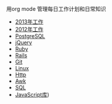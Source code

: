 用org mode 管理每日工作计划和日常知识 
- [2013年工作](https://github.com/baya/note-org/blob/master/me-2013.org)
- [2012年工作](https://github.com/baya/note-org/blob/master/me-2012.org)
- [PostgreSQL](https://github.com/baya/note-org/blob/master/pg.org)
- [jQuery](https://github.com/baya/note-org/blob/master/jquery.org)
- [Ruby](https://github.com/baya/note-org/blob/master/ruby.org)
- [Rails](https://github.com/baya/note-org/blob/master/rails.org)
- [Git](https://github.com/baya/note-org/blob/master/git.org)
- [Linux](https://github.com/baya/note-org/blob/master/linux.org)
- [Http](https://github.com/baya/note-org/blob/master/http.org)
- [Awk](https://github.com/baya/note-org/blob/master/awk.org)
- [SQL](https://github.com/baya/note-org/blob/master/sql.org)
- [JavaScript库](https://github.com/baya/note-org/blob/master/jslib.org))
